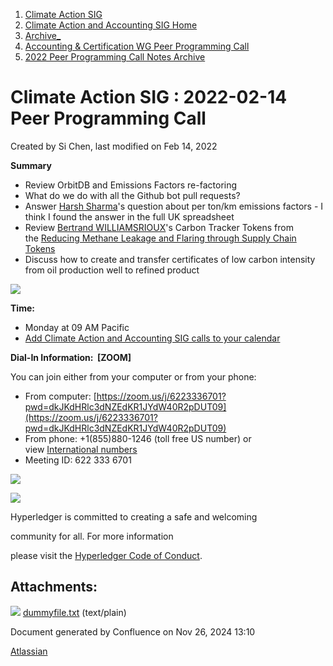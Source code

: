 1. [Climate Action SIG](index.html)
2. [Climate Action and Accounting SIG Home](Climate-Action-and-Accounting-SIG-Home_19005445.html)
3. [Archive\_](Archive__19006062.html)
4. [Accounting &amp; Certification WG Peer Programming Call](19006574.html)
5. [2022 Peer Programming Call Notes Archive](2022-Peer-Programming-Call-Notes-Archive_19008759.html)

# Climate Action SIG : 2022-02-14 Peer Programming Call

Created by Si Chen, last modified on Feb 14, 2022

**Summary**

- Review OrbitDB and Emissions Factors re-factoring
- What do we do with all the Github bot pull requests?
- Answer [Harsh Sharma](https://lf-hyperledger.atlassian.net/wiki/people/712020:82fb012d-4f65-46e8-9a39-b36c2f7428b8?ref=confluence)'s question about per ton/km emissions factors - I think I found the answer in the full UK spreadsheet
- Review [Bertrand WILLIAMSRIOUX](https://lf-hyperledger.atlassian.net/wiki/people/712020:57613290-3ad4-4f53-8166-19a9bdb9c047?ref=confluence)'s Carbon Tracker Tokens from the [Reducing Methane Leakage and Flaring through Supply Chain Tokens](https://lf-hyperledger.atlassian.net/wiki/spaces/events/pages/21792644/Reducing+Methane+Leakage+and+Flaring+through+Supply+Chain+Tokens)
- Discuss how to create and transfer certificates of low carbon intensity from oil production well to refined product

![](plugins/servlet/confluence/placeholder/unknown-attachment)

**Time:**

- Monday at 09 AM Pacific
- [Add Climate Action and Accounting SIG calls to your calendar](https://lists.hyperledger.org/g/climate-sig/ics/invite.ics?repeatid=31581)

**Dial-In Information:  \[ZOOM]**

You can join either from your computer or from your phone:

- From computer: [https://zoom.us/j/6223336701?pwd=dkJKdHRlc3dNZEdKR1JYdW40R2pDUT09](https://zoom.us/j/6223336701?pwd=dkJKdHRlc3dNZEdKR1JYdW40R2pDUT09)
- From phone: +1(855)880-1246 (toll free US number) or view [International numbers](https://zoom.us/u/bAaJoyznp)
- Meeting ID: 622 333 6701

![](https://wiki.hyperledger.org/download/attachments/29034696/Antitrustnotice.png?version=1&modificationDate=1581695654000&api=v2)

![](https://wiki.hyperledger.org/download/attachments/2392771/welcome.png?version=2&modificationDate=1572450107000&api=v2)

Hyperledger is committed to creating a safe and welcoming

community for all. For more information

please visit the [Hyperledger Code of Conduct](https://lf-hyperledger.atlassian.net/wiki/spaces/HYP/pages/19595281/Hyperledger+Code+of+Conduct).

## Attachments:

![](images/icons/bullet_blue.gif) [dummyfile.txt](attachments/19008867/19008872.txt) (text/plain)

Document generated by Confluence on Nov 26, 2024 13:10

[Atlassian](http://www.atlassian.com/)
